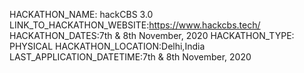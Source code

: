 
HACKATHON_NAME: hackCBS 3.0
LINK_TO_HACKATHON_WEBSITE:https://www.hackcbs.tech/
HACKATHON_DATES:7th & 8th November, 2020
HACKATHON_TYPE: PHYSICAL
HACKATHON_LOCATION:Delhi,India
LAST_APPLICATION_DATETIME:7th & 8th November, 2020
